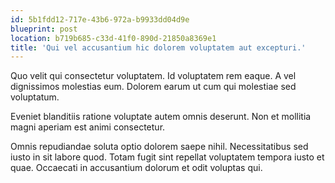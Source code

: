 ```yaml
---
id: 5b1fdd12-717e-43b6-972a-b9933dd04d9e
blueprint: post
location: b719b685-c33d-41f0-890d-21850a8369e1
title: 'Qui vel accusantium hic dolorem voluptatem aut excepturi.'
---
```

Quo velit qui consectetur voluptatem. Id voluptatem rem eaque. A vel dignissimos molestias eum. Dolorem earum ut cum qui molestiae sed voluptatum.

Eveniet blanditiis ratione voluptate autem omnis deserunt. Non et mollitia magni aperiam est animi consectetur.

Omnis repudiandae soluta optio dolorem saepe nihil. Necessitatibus sed iusto in sit labore quod. Totam fugit sint repellat voluptatem tempora iusto et quae. Occaecati in accusantium dolorum et odit voluptas qui.